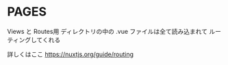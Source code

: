 # PAGES

Views と Routes用
ディレクトリの中の .vue ファイルは全て読み込まれて
ルーティングしてくれる

詳しくはここ
https://nuxtjs.org/guide/routing

